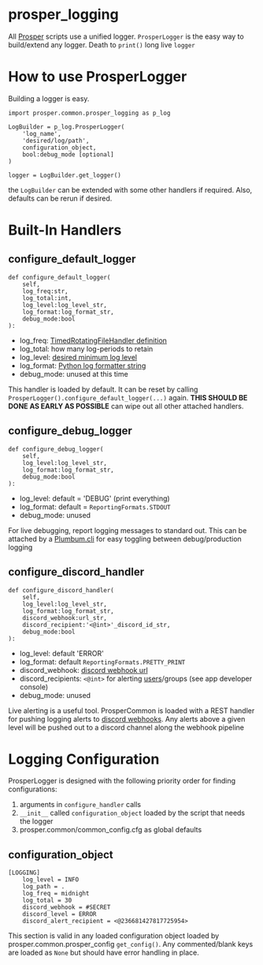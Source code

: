 # prosper_logging
All [Prosper](https://github.com/EVEprosper) scripts use a unified logger.  `ProsperLogger` is the easy way to build/extend any logger.  Death to `print()` long live `logger`

# How to use ProsperLogger
Building a logger is easy.

```
import prosper.common.prosper_logging as p_log

LogBuilder = p_log.ProsperLogger(
    'log_name',
    'desired/log/path',
    configuration_object,
    bool:debug_mode [optional]
)

logger = LogBuilder.get_logger()
```

the `LogBuilder` can be extended with some other handlers if required.  Also, defaults can be rerun if desired.

# Built-In Handlers

## configure_default_logger

```
def configure_default_logger(
    self,
    log_freq:str,
    log_total:int,
    log_level:log_level_str,
    log_format:log_format_str,
    debug_mode:bool
):
```

* log_freq: [TimedRotatingFileHandler definition](https://docs.python.org/3/library/logging.handlers.html#timedrotatingfilehandler)
* log_total: how many log-periods to retain
* log_level: [desired minimum log level](https://docs.python.org/3.5/library/logging.html#levels)
* log_format: [Python log formatter string](https://docs.python.org/3.5/library/logging.html#logrecord-attributes)
* debug_mode: unused at this time

This handler is loaded by default.  It can be reset by calling `ProsperLogger().configure_default_logger(...)` again.  **THIS SHOULD BE DONE AS EARLY AS POSSIBLE** can wipe out all other attached handlers.

## configure_debug_logger

```
def configure_debug_logger(
    self,
    log_level:log_level_str,
    log_format:log_format_str,
    debug_mode:bool
):
```

* log_level: default = 'DEBUG' (print everything)
* log_format: default = `ReportingFormats.STDOUT`
* debug_mode: unused

For live debugging, report logging messages to standard out.  This can be attached by a [Plumbum.cli](http://plumbum.readthedocs.io/en/latest/cli.html) for easy toggling between debug/production logging

## configure_discord_handler

```
def configure_discord_handler(
    self,
    log_level:log_level_str,
    log_format:log_format_str,
    discord_webhook:url_str,
    discord_recipient:'<@int>'_discord_id_str,
    debug_mode:bool
):
```

* log_level: default 'ERROR'
* log_format: default `ReportingFormats.PRETTY_PRINT`
* discord_webhook: [discord webhook url](https://support.discordapp.com/hc/en-us/articles/228383668-Intro-to-Webhooks)
* discord_recipients: `<@int>` for alerting [users](https://discordapp.com/developers/docs/resources/user#user-object)/groups (see app developer console)
* debug_mode: unused

Live alerting is a useful tool.  ProsperCommon is loaded with a REST handler for pushing logging alerts to [discord webhooks](https://support.discordapp.com/hc/en-us/articles/228383668-Intro-to-Webhooks).  Any alerts above a given level will be pushed out to a discord channel along the webhook pipeline

# Logging Configuration

ProsperLogger is designed with the following priority order for finding configurations:

1. arguments in `configure_handler` calls
2. `__init__` called `configuration_object` loaded by the script that needs the logger
3. prosper.common/common_config.cfg as global defaults

## configuration_object

```
[LOGGING]
    log_level = INFO
    log_path = .
    log_freq = midnight
    log_total = 30
    discord_webhook = #SECRET
    discord_level = ERROR
    discord_alert_recipient = <@236681427817725954>
```
This section is valid in any loaded configuration object loaded by prosper.common.prosper_config `get_config()`.  Any commented/blank keys are loaded as `None` but should have error handling in place.
